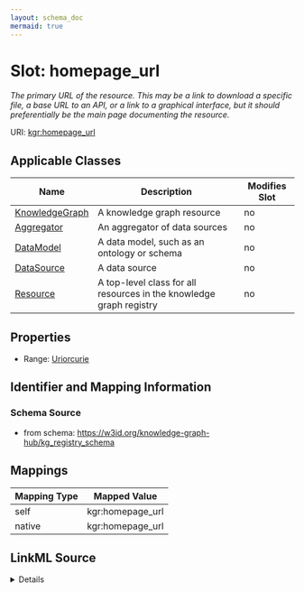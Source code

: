 ```yaml
---
layout: schema_doc
mermaid: true
---
```




# Slot: homepage_url


_The primary URL of the resource. This may be a link to download a specific file, a base URL to an API, or a link to a graphical interface, but it should preferentially be the main page documenting the resource._





URI: [kgr:homepage_url](https://w3id.org/bridge2ai/data-sheets-schema/homepage_url)



<!-- no inheritance hierarchy -->





## Applicable Classes

| Name | Description | Modifies Slot |
| --- | --- | --- |
| [KnowledgeGraph](KnowledgeGraph.html) | A knowledge graph resource |  no  |
| [Aggregator](Aggregator.html) | An aggregator of data sources |  no  |
| [DataModel](DataModel.html) | A data model, such as an ontology or schema |  no  |
| [DataSource](DataSource.html) | A data source |  no  |
| [Resource](Resource.html) | A top-level class for all resources in the knowledge graph registry |  no  |







## Properties

* Range: [Uriorcurie](Uriorcurie.html)





## Identifier and Mapping Information







### Schema Source


* from schema: https://w3id.org/knowledge-graph-hub/kg_registry_schema




## Mappings

| Mapping Type | Mapped Value |
| ---  | ---  |
| self | kgr:homepage_url |
| native | kgr:homepage_url |




## LinkML Source

<details>
```yaml
name: homepage_url
description: The primary URL of the resource. This may be a link to download a specific
  file, a base URL to an API, or a link to a graphical interface, but it should preferentially
  be the main page documenting the resource.
from_schema: https://w3id.org/knowledge-graph-hub/kg_registry_schema
rank: 1000
alias: homepage_url
owner: Resource
domain_of:
- Resource
range: uriorcurie

```
</details>

